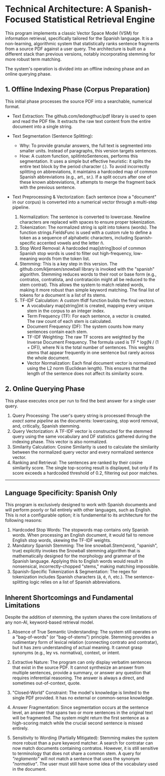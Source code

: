 # Technical Architecture: A Spanish-Focused Statistical Retrieval Engine

This program implements a classic Vector Space Model (VSM) for information retrieval, specifically tailored for the Spanish language. It is a non-learning, algorithmic system that statistically ranks sentence fragments from a source PDF against a user query. The architecture is built on a different stack than previous versions, notably incorporating stemming for more robust term matching.

The system's operation is divided into an offline indexing phase and an online querying phase.

## 1. Offline Indexing Phase (Corpus Preparation)

This initial phase processes the source PDF into a searchable, numerical format.

* Text Extraction: The github.com/ledongthuc/pdf library is used to open and read the PDF file. It extracts the raw text content from the entire document into a single string.

* Text Segmentation (Sentence Splitting):
    * Why: To provide granular answers, the full text is segmented into smaller units. Instead of paragraphs, this version targets sentences.
    * How: A custom function, splitIntoSentences, performs this segmentation. It uses a simple but effective heuristic: it splits the entire text block by the period character (.). To avoid incorrectly splitting on abbreviations, it maintains a hardcoded map of common Spanish abbreviations (e.g., art., sr.). If a split occurs after one of these known abbreviations, it attempts to merge the fragment back with the previous sentence.

* Text Preprocessing & Vectorization: Each sentence (now a "document" in our corpus) is converted into a numerical vector through a multi-step pipeline.
    1.  Normalization: The sentence is converted to lowercase. Newline characters are replaced with spaces to ensure proper tokenization.
    2.  Tokenization: The normalized string is split into tokens (words). The function strings.FieldsFunc is used with a custom rule to define a token as a sequence of alphabetic characters, including Spanish-specific accented vowels and the letter ñ.
    3.  Stop Word Removal: A hardcoded map[string]bool of common Spanish stop words is used to filter out high-frequency, low-meaning words from the token list.
    4.  Stemming: This is a key step in this version. The github.com/kljensen/snowball library is invoked with the "spanish" algorithm. Stemming reduces words to their root or base form (e.g., contratos, contratista, and contratación might all be reduced to the stem contrat). This allows the system to match related words, making it more robust than simple keyword matching. The final list of tokens for a document is a list of its stems.
    5.  TF-IDF Calculation: A custom tfidf function builds the final vectors.
        * A vocabulary map[string]int is created, mapping every unique stem in the corpus to an integer index.
        * Term Frequency (TF): For each sentence, a vector is created. The raw count of each stem is calculated.
        * Document Frequency (DF): The system counts how many sentences contain each stem.
        * TF-IDF Weighting: The raw TF scores are weighted by the Inverse Document Frequency. The formula used is TF * log(N / (1 + DF)), where N is the total number of sentences. This weights stems that appear frequently in one sentence but rarely across the whole document.
        * Vector Normalization: Each final document vector is normalized using the L2 norm (Euclidean length). This ensures that the length of the sentence does not affect its similarity score.

## 2. Online Querying Phase

This phase executes once per run to find the best answer for a single user query.

1.  Query Processing: The user's query string is processed through the *exact same pipeline* as the documents: lowercasing, stop word removal, and, critically, Spanish stemming.
2.  Query Vectorization: A TF-IDF vector is constructed for the stemmed query using the same vocabulary and DF statistics gathered during the indexing phase. This vector is also normalized.
3.  Similarity Calculation: Cosine Similarity is used to calculate the similarity between the normalized query vector and every normalized sentence vector.
4.  Ranking and Retrieval: The sentences are ranked by their cosine similarity score. The single top-scoring result is displayed, but only if its score exceeds a hardcoded threshold of 0.2, filtering out poor matches.

---

## Language Specificity: Spanish Only

This program is exclusively designed to work with Spanish documents and will perform poorly or fail entirely with other languages, such as English. This is not a configurable option; it is fundamental to its architecture for the following reasons:

1.  Hardcoded Stop Words: The stopwords map contains only Spanish words. When processing an English document, it would fail to remove English stop words, skewing the TF-IDF weights.
2.  Mandatory Spanish Stemming: The line snowball.Stem(word, "spanish", true) explicitly invokes the Snowball stemming algorithm that is mathematically designed for the morphology and grammar of the Spanish language. Applying this to English words would result in nonsensical, incorrectly-chopped "stems," making matching impossible.
3.  Spanish-Specific Tokenization & Segmentation: The regex for tokenization includes Spanish characters (á, é, ñ, etc.). The sentence-splitting logic relies on a list of Spanish abbreviations.

## Inherent Shortcomings and Fundamental Limitations

Despite the addition of stemming, the system shares the core limitations of any non-AI, keyword-based retrieval model.

1.  Absence of True Semantic Understanding: The system still operates on a "bag-of-words" (or "bag-of-stems") principle. Stemming provides a rudimentary form of lexical relation (connecting contrato and contratar), but it has zero understanding of actual meaning. It cannot grasp synonyms (e.g., ley vs. normativa), context, or intent.

2.  Extractive Nature: The program can only display verbatim sentences that exist in the source PDF. It cannot synthesize an answer from multiple sentences, provide a summary, or answer any question that requires inferential reasoning. The answer is always a direct, and sometimes out-of-context, quote.

3.  "Closed-World" Constraint: The model's knowledge is limited to the single PDF provided. It has no external or common-sense knowledge.

4.  Answer Fragmentation: Since segmentation occurs at the sentence level, an answer that spans two or more sentences in the original text will be fragmented. The system might return the first sentence as a high-scoring match while the crucial second sentence is missed entirely.

5.  Sensitivity to Wording (Partially Mitigated): Stemming makes the system more robust than a pure keyword matcher. A search for contratar can now match documents containing contratos. However, it is still sensitive to terminology that does not share a common stem. A query for *"reglamento"* will not match a sentence that uses the synonym *"normativa"*. The user must still have some idea of the vocabulary used in the document.

